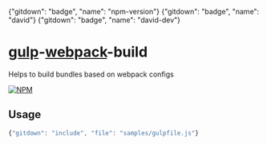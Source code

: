 {"gitdown": "badge", "name": "npm-version"} {"gitdown": "badge", "name": "david"} {"gitdown": "badge", "name": "david-dev"}

[gulp](https://github.com/gulpjs/gulp)-[webpack](https://github.com/webpack/webpack)-build
==========================================================================================

Helps to build bundles based on webpack configs

[![NPM](https://nodei.co/npm/gulp-webpack-build.png?downloads=true&stars=true)](https://nodei.co/npm/gulp-webpack-build/)

## Usage

``` javascript
{"gitdown": "include", "file": "samples/gulpfile.js"}
```